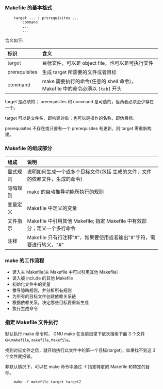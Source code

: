 
### Makefile 的基本格式

```make
    target ... : prerequisites ...
        command
        ...
        ...
```
含义如下:

| 标识   | 含义 |
|:-------|:-----|
| target | 目标文件，可以是 object file，也可以是可执行文件 |
| prerequisites | 生成 target 所需要的文件或者目标 |
| command | make 需要执行的命令(任意的 shell 命令)， Makefile 中的命令必须以 `[tab]` 开头 |

target 是必须的； prerequisites 和 command 是可选的，但两者必须至少存在一个。

target 可以是文件名，即构建对象；也可以是操作的名称，即伪目标。

prerequisites 不存在或只要有一个 prerequisites 有更新，则 target 需重新构建。


### Makefile 的组成部分

| 组成     | 说明 |
|:---------|:-----|
| 显式规则 | 说明如何生成一个或多个目标文件(包括 生成的文件，文件的依赖文件，生成的命令) |
| 隐晦规则 | make 的自动推导功能所执行的规则 |
| 变量定义 | Makefile 中定义的变量 |
| 文件指示 | Makefile 中引用其他 Makefile; 指定 Makefile 中有效部分；定义一个多行命令 |
| 注释     | Makefile 只有行注释"#"，如果要使用或者输出"#"字符，需要进行转义，"\#" |


### make 的工作流程

- 读入主 Makefile(主 Makefile 中可以引用其他 Makefile)
- 读入被 include 的其他 Makefile
- 初始化文件中的变量
- 推导隐晦规则，并分析所有规则
- 为所有的目标文件创建依赖关系链
- 根据依赖关系，决定哪些目标要重新生成
- 执行生成命令

### 指定 Makefile 文件执行

默认执行 make 命令时， GNU make 在当前目录下依次搜索下面 3 个文件 `GNUmakefile`, `makefile`, `Makefile`。 

找到对应文件之后，就开始执行此文件中的第一个目标(target)，如果找不到这 3 个文件就报错。

非默认情况下，可以在 make 命令中通过 -f 指定特定的 Makefile 和特定的目标。
```shell
    make -f makefile_target target2
```
